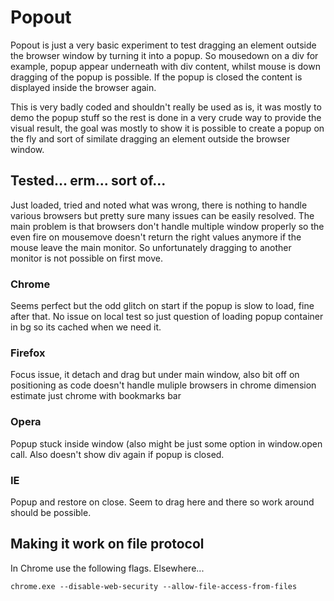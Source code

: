 # Popout

Popout is just a very basic experiment to test dragging an element outside the browser window by turning it into a popup.
So mousedown on a div for example, popup appear underneath with div content, whilst mouse is down dragging of the popup
is possible. If the popup is closed the content is displayed inside the browser again.

This is very badly coded and shouldn't really be used as is, it was mostly to demo the popup stuff so the rest is done in a very crude way to provide the visual result, the goal was mostly to show it is possible to create a popup on the fly and sort of similate dragging an element outside the browser window.

## Tested... erm... sort of...

Just loaded, tried and noted what was wrong, there is nothing to handle various browsers but pretty sure many issues can be easily resolved. The main problem is that browsers don't handle multiple window properly so the even fire on mousemove
doesn't return the right values anymore if the mouse leave the main monitor. So unfortunately dragging to another monitor is
not possible on first move.

### Chrome

Seems perfect but the odd glitch on start if the popup is slow to load, fine after that.
No issue on local test so just question of loading popup container in bg so its cached when we need it.

### Firefox

Focus issue, it detach and drag but under main window, also bit off on positioning as code doesn't handle muliple browsers in chrome dimension estimate just chrome with bookmarks bar

### Opera

Popup stuck inside window (also might be just some option in window.open call.
Also doesn't show div again if popup is closed.

### IE

Popup and restore on close. Seem to drag here and there so work around should be possible.

## Making it work on file protocol

In Chrome use the following flags. Elsewhere...

``` chrome.exe --disable-web-security --allow-file-access-from-files ```